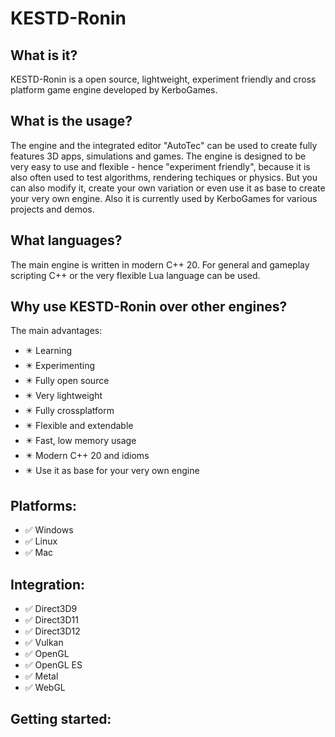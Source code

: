 # KESTD-Ronin
## What is it?
KESTD-Ronin is a open source, lightweight, experiment friendly and cross platform game engine developed by KerboGames.

## What is the usage?
The engine and the integrated editor "AutoTec" can be used to create fully features 3D apps, simulations and games.
The engine is designed to be very easy to use and flexible - hence "experiment friendly", because 
it is also often used to test algorithms, rendering techiques or physics.
But you can also modify it, create your own variation or even use it as base to create your very own engine.
Also it is currently used by KerboGames for various projects and demos.

## What languages?
The main engine is written in modern C++ 20.
For general and gameplay scripting C++ or the very flexible Lua language can be used.

## Why use KESTD-Ronin over other engines?
The main advantages:
- :eight_pointed_black_star: Learning
- :eight_pointed_black_star: Experimenting
- :eight_pointed_black_star: Fully open source
- :eight_pointed_black_star: Very lightweight
- :eight_pointed_black_star: Fully crossplatform
- :eight_pointed_black_star: Flexible and extendable
- :eight_pointed_black_star: Fast, low memory usage
- :eight_pointed_black_star: Modern C++ 20 and idioms
- :eight_pointed_black_star: Use it as base for your very own engine

## Platforms:
- :white_check_mark: Windows
- :white_check_mark: Linux
- :white_check_mark: Mac

## Integration:
- :white_check_mark: Direct3D9
- :white_check_mark: Direct3D11
- :white_check_mark: Direct3D12
- :white_check_mark: Vulkan
- :white_check_mark: OpenGL
- :white_check_mark: OpenGL ES
- :white_check_mark: Metal
- :white_check_mark: WebGL

## Getting started:
